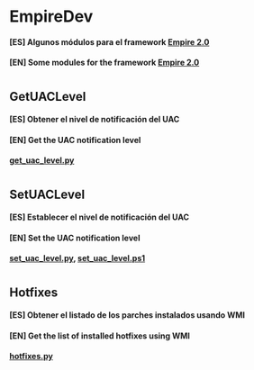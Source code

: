 # EmpireDev
#### [ES] Algunos módulos para el framework [Empire 2.0](https://github.com/empireproject/empire)
#### [EN] Some modules for the framework [Empire 2.0](https://github.com/empireproject/empire)
# 
## GetUACLevel
#### [ES] Obtener el nivel de notificación del UAC
#### [EN] Get the UAC notification level
#### [get_uac_level.py](lib/modules/powershell/collection/get_uac_level.py)
# 
## SetUACLevel
#### [ES] Establecer el nivel de notificación del UAC
#### [EN] Set the UAC notification level
#### [set_uac_level.py](lib/modules/powershell/collection/set_uac_level.py), [set_uac_level.ps1](data/module_source/collection/set_uac_level.ps1)
# 
## Hotfixes
#### [ES] Obtener el listado de los parches instalados usando WMI
#### [EN] Get the list of installed hotfixes using WMI
#### [hotfixes.py](lib/modules/powershell/collection/hotfixes.py)
